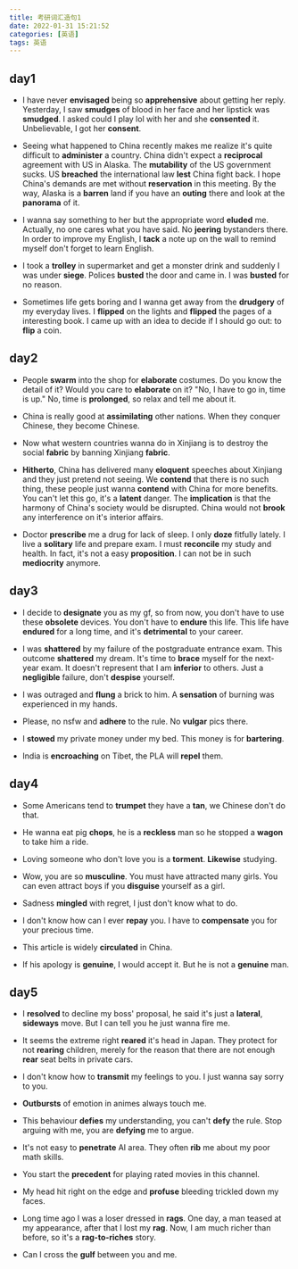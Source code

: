 ```yaml
---
title: 考研词汇造句1
date: 2022-01-31 15:21:52
categories: [英语]
tags: 英语
---
```


## day1

+ I have never **envisaged** being so **apprehensive** about getting her reply. Yesterday, I saw **smudges** of blood in her face and her lipstick was **smudged**. I asked could I play lol with her and she **consented** it. Unbelievable, I got her **consent**.

+ Seeing what happened to China recently makes me realize it's quite difficult to **administer** a country. China didn't expect a **reciprocal** agreement with US in Alaska. The **mutability** of the US government sucks. US **breached** the international law **lest** China fight back. I hope China's demands are met without **reservation** in this meeting. By the way, Alaska is a **barren** land if you have an **outing** there and look at the **panorama** of it.

+ I wanna say something to her but the appropriate word **eluded** me.  Actually, no one cares what you have said. No **jeering** bystanders there. In order to improve my English, I **tack** a note up on the wall to remind myself don't forget to learn English.

+ I took a **trolley** in supermarket and get a monster drink and suddenly I was under **siege**. Polices **busted** the door and came in. I was **busted** for no reason.

+ Sometimes life gets boring and I wanna get away from the **drudgery** of my everyday lives.  I **flipped** on the lights and **flipped** the pages of a interesting book.  I came up with an idea to decide if I should go out: to **flip** a coin.

## day2

+ People **swarm** into the shop for **elaborate** costumes. Do you know the detail of it? Would you care to **elaborate** on it? "No, I have to go in, time is up." No, time is **prolonged**, so relax and tell me about it.

+ China is really good at **assimilating** other nations. When they conquer Chinese, they become Chinese.

+ Now what western countries wanna do in Xinjiang is to destroy the social **fabric** by banning Xinjiang **fabric**.

+ **Hitherto**, China has delivered many **eloquent** speeches about Xinjiang and they just pretend not seeing. We **contend** that there is no such thing, these people just wanna **contend** with China for more benefits. You can't let this go, it's a **latent** danger. The **implication** is that the harmony of China's society would be disrupted. China would not **brook** any interference on it's interior affairs.

+ Doctor **prescribe** me a drug for lack of sleep. I only **doze** fitfully lately. I live a **solitary** life and prepare exam. I must **reconcile** my study and health. In fact, it's not a easy **proposition**. I can not be in such **mediocrity** anymore.

## day3

+ I decide to **designate** you as my gf, so from now, you don't have to use these **obsolete** devices. You don't have to **endure** this life.  This life have **endured** for a long time, and it's **detrimental** to your career.

+ I was **shattered** by my failure of the postgraduate entrance exam. This outcome **shattered** my dream. It's time to **brace** myself for the next-year exam. It doesn't represent that I am **inferior** to others. Just a **negligible** failure, don't **despise** yourself.

+ I was outraged and **flung** a brick to him. A **sensation** of burning was experienced in my hands.

+ Please, no nsfw and **adhere** to the rule. No **vulgar** pics there.

+ I **stowed** my private money under my bed. This money is for **bartering**.

+ India is **encroaching** on Tibet, the PLA will **repel** them.

## day4

+ Some Americans tend to **trumpet** they have a **tan**,  we Chinese don't do that.

+ He wanna eat pig **chops**, he is a **reckless** man so he stopped a **wagon** to take him a ride.

+ Loving someone who don't love you is a **torment**. **Likewise** studying.

+ Wow, you are so **musculine**. You must have attracted many girls. You can even attract boys if you **disguise** yourself as a girl.

+ Sadness **mingled** with regret, I just don't know what to do.

+ I don't know how can I ever **repay** you. I have to **compensate** you for your precious time.

+ This article is widely **circulated** in China.

+ If his apology is **genuine**, I would accept it. But he is not a **genuine** man.

## day5

+ I **resolved** to decline my boss' proposal, he said it's just a **lateral**, **sideways** move. But I can tell you he just wanna fire me.

+ It seems the extreme right **reared** it's head in Japan. They protect for not **rearing** children, merely for the reason that there are not enough **rear** seat belts in private cars.

+ I don't know how to **transmit** my feelings to you. I just wanna say sorry to you.

+ **Outbursts** of emotion in animes always touch me.

+ This behaviour **defies** my understanding, you can't **defy** the rule. Stop arguing with me, you are **defying** me to argue.

+ It's not easy to **penetrate** AI area. They often **rib** me about my poor math skills.

+ You start the **precedent** for playing rated movies in this channel.

+ My head hit right on the edge and **profuse** bleeding trickled down my faces.

+ Long time ago I was a loser dressed in **rags**. One day, a man teased at my appearance, after that I lost my **rag**. Now, I am much richer than before, so it's a **rag-to-riches** story.

+ Can I cross the **gulf** between you and me.